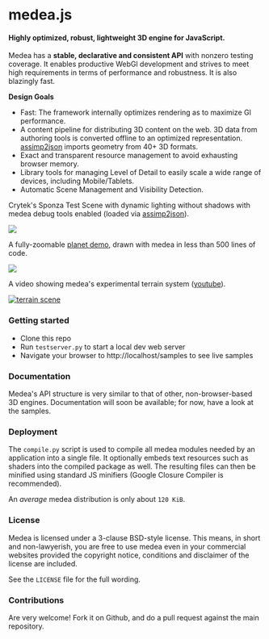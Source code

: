 medea.js
========

#### Highly optimized, robust, lightweight __3D engine for JavaScript__.  ####

Medea has a __stable, declarative and consistent API__ with nonzero testing coverage. It enables productive WebGl development and strives to meet high requirements in terms of performance and robustness. It is also blazingly fast.

**Design Goals**

 - Fast: The framework internally optimizes rendering as to maximize Gl performance.
 - A content pipeline for distributing 3D content on the web. 3D data from authoring tools is converted offline to an optimized representation. <a href="https://github.com/acgessler/assimp2json">assimp2json</a> imports geometry from 40+ 3D formats.
 - Exact and transparent resource management to avoid exhausting browser memory.
 - Library tools for managing Level of Detail to easily scale a wide range of devices, including Mobile/Tablets.
 - Automatic Scene Management and Visibility Detection.

Crytek's Sponza Test Scene with dynamic lighting without shadows with medea debug tools enabled (loaded via <a href="https://github.com/acgessler/assimp2json">assimp2json</a>).

<img src="http://www7.pic-upload.de/19.10.13/bxig953ohjh7.png"> </img>

A fully-zoomable <a href="https://github.com/acgessler/webgl-lake">planet demo</a>, drawn with medea in less than 500 lines of code.

<img src="https://camo.githubusercontent.com/23d2ea50757555192b605a15f13676b3c76bedc1/687474703a2f2f7331342e64697265637475706c6f61642e6e65742f696d616765732f3134303731302f32396b377338646e2e706e67"> </img>

A video showing medea's experimental terrain system (<a href="http://www.youtube.com/watch?v=VGLvI7iFjsE">youtube</a>).

<a href="http://www.youtube.com/watch?v=VGLvI7iFjsE"><img src="http://acgessler.github.com/medea.js/media/splash1.PNG" alt="terrain scene"></a>

### Getting started ###

 - Clone this repo
 - Run `testserver.py` to start a local dev web server
 - Navigate your browser to <a>http://localhost/samples</a> to see live samples

### Documentation ###

Medea's API structure is very similar to that of other, non-browser-based 3D engines. Documentation will soon be available; for now, have a look at the samples.


### Deployment ###

The `compile.py` script is used to compile all medea modules needed by an application into a single file. It optionally embeds text resources such as shaders into the compiled package as well. The resulting files can then be minified using standard JS minifiers (Google Closure Compiler is recommended).

An _average_ medea distribution is only about `120 KiB`.

### License ###

Medea is licensed under a 3-clause BSD-style license. This means, in short and non-lawyerish, you are free to use medea even in your commercial websites provided the copyright notice, conditions and disclaimer of the license are included. 

See the `LICENSE` file for the full wording.

### Contributions ###

Are very welcome! Fork it on Github, and do a pull request against the main repository.




